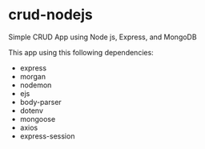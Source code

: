 # crud-nodejs
Simple CRUD App using Node js, Express, and MongoDB

This app using this following dependencies:
- express
- morgan
- nodemon
- ejs
- body-parser
- dotenv
- mongoose
- axios
- express-session
